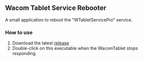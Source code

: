 ## Wacom Tablet Service Rebooter

A small application to reboot the "WTabletServicePro" service.

### How to use

1. Download the latest
  [release](https://github.com/rramsden/wacom-tablet-rebooter/releases/tag/v1.0.0)
  2. Double-click on this executable when the WacomTablet stops responding
